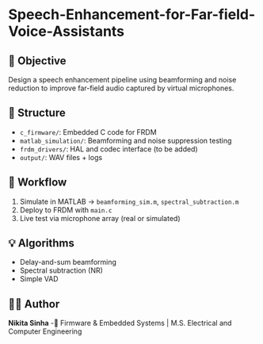 # Speech-Enhancement-for-Far-field-Voice-Assistants

## 🎯 Objective
Design a speech enhancement pipeline using beamforming and noise reduction to improve far-field audio captured by virtual microphones.

## 📁 Structure
- `c_firmware/`: Embedded C code for FRDM
- `matlab_simulation/`: Beamforming and noise suppression testing
- `frdm_drivers/`: HAL and codec interface (to be added)
- `output/`: WAV files + logs

## 🚀 Workflow
1. Simulate in MATLAB → `beamforming_sim.m`, `spectral_subtraction.m`
2. Deploy to FRDM with `main.c`
3. Live test via microphone array (real or simulated)

## 💡 Algorithms
- Delay-and-sum beamforming
- Spectral subtraction (NR)
- Simple VAD

## 👩‍💻 Author
**Nikita Sinha** 
-🔧 Firmware & Embedded Systems | M.S. Electrical and Computer Engineering
